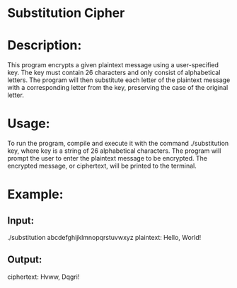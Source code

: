 # Substitution Cipher

# Description: 
This program encrypts a given plaintext message using a user-specified key. The key must contain 26 characters and only consist of alphabetical letters. The program will then substitute each letter of the plaintext message with a corresponding letter from the key, preserving the case of the original letter.

# Usage: 
To run the program, compile and execute it with the command ./substitution key, where key is a string of 26 alphabetical characters. The program will prompt the user to enter the plaintext message to be encrypted. The encrypted message, or ciphertext, will be printed to the terminal.

# Example:
## Input:
./substitution abcdefghijklmnopqrstuvwxyz
plaintext: Hello, World!

## Output:
ciphertext: Hvww, Dqgri!
